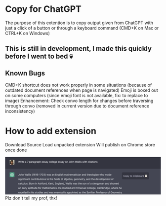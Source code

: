 # Copy for ChatGPT
The purpose of this extention is to copy output given from ChatGPT with just a click of a button or through a keyboard command (CMD+K on Mac or CTRL+K on Windows)
## This is still in development, I made this quickly before I went to bed 💀

## Known Bugs
CMD+K shortcut does not work properly in some situations (because of outdated document references when page is navigated)
Emoji is boxed out on some computers (since emoji font is not available, fix: to replace to image)
Enhancement: Check convo length for changes before traversing through convo (removed in current version due to document reference inconsistency)

# How to add extension
Download Source
Load unpacked extension
Will publish on Chrome store once done

![Preview](media/demo.png)
Plz don't tell my prof, thx!